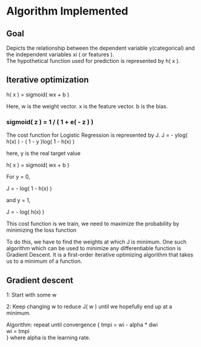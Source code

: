 # Algorithm Implemented

## Goal

Depicts the relationship between the dependent variable y(categorical) and the independent variables xi  ( or features ).  
The hypothetical function used for prediction is represented by h( x ).

## Iterative optimization

  h( x ) = sigmoid( wx + b )

  Here, w is the weight vector.
  x is the feature vector. 
  b is the bias.

  ### sigmoid( z ) = 1 / ( 1 + e( - z ) )
  
  The cost function for Logistic Regression is represented by J.
  J = - ylog( h(x) ) - ( 1 - y )log( 1 - h(x) )

  here, y is the real target value
  
  h( x ) = sigmoid( wx + b )

  For y = 0,

  J = - log( 1 - h(x) )

  and y = 1,

  J = - log( h(x) )
  
  This cost function is we train, we need to maximize the probability by minimizing the loss function
  
  To do this, we have to find the weights at which J is minimum.  One such algorithm which can be used to minimize any differentiable function is Gradient Descent. 
  It is a first-order iterative optimizing algorithm that takes us to a minimum of a function.
  
  
## Gradient descent

1: Start with some w

2: Keep changing w to reduce J( w ) until we hopefully end up at a minimum.

Algorithm: 
repeat until convergence  {
       tmpi = wi - alpha * dwi          
       wi = tmpi              
}
where alpha is the learning rate.

